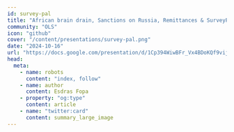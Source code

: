 ```yaml
---
id: survey-pal
title: "African brain drain, Sanctions on Russia, Remittances & SurveyPal bot"
community: "OLS"
icon: "github"
cover: "/content/presentations/survey-pal.png"
date: "2024-10-16"
url: "https://docs.google.com/presentation/d/1Cp394WiwBFr_Vx4BDoKQf9vij183NxF8gx2U0qU1ot4/edit?usp=sharing"
head:
  meta:
    - name: robots
      content: "index, follow"
    - name: author
      content: Esdras Fopa
    - property: "og:type"
      content: article
    - name: "twitter:card"
      content: summary_large_image
---
```

